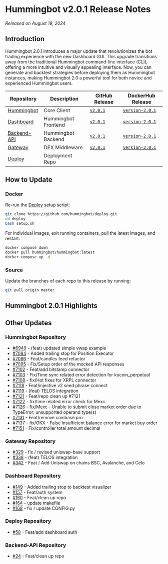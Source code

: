 # Hummingbot v2.0.1 Release Notes

*Released on August 19, 2024*

## Introduction

Hummingbot 2.0.1 introduces a major update that revolutionizes the bot trading experience with the new Dashboard GUI. This upgrade transitions away from the traditional Hummingbot command-line interface (CLI), offering a more intuitive and visually appealing interface. Now, you can generate and backtest strategies before deploying them as Hummingbot instances, making Hummingbot 2.0 a powerful tool for both novice and experienced Hummingbot users.

| Repository | Description | GitHub Release | DockerHub Release |
|------------|-------------|----------------|-------------------|
| [Hummingbot](https://github.com/hummingbot/hummingbot) | Core Client | [`v2.0.1`](https://github.com/hummingbot/hummingbot/releases/tag/v2.0.1) | [`version-2.0.1`](https://hub.docker.com/r/hummingbot/hummingbot/tags?name=version-2.0.1) |
| [Dashboard](https://github.com/hummingbot/dashboard) | Hummingbot Frontend  | [`v2.0.1`](https://github.com/hummingbot/dashboard/releases/tag/v2.0.1) | [`version-2.0.1`](https://hub.docker.com/r/hummingbot/dashboard/tags?name=version-2.0.1) |
| [Backend-API](https://github.com/hummingbot/backend-api) | Hummingbot Backend | [`v2.0.1`](https://github.com/hummingbot/backend-api/releases/tag/v2.0.1) | [`version-2.0.1`](https://hub.docker.com/r/hummingbot/backend-api/tags?name=version-2.0.1) |
| [Gateway](https://github.com/hummingbot/gateway) | DEX Middleware | [`v2.0.1`](https://github.com/hummingbot/gateway/releases/tag/v2.0.1) | [`version-2.0.1`](https://hub.docker.com/r/hummingbot/gateway/tags?name=version-2.0.1) |
| [Deploy](https://github.com/hummingbot/deploy) | Deployment Repo |

## How to Update

### Docker

Re-run the [Deploy](https://github.com/hummingbot/deploy) setup script:
```bash
git clone https://github.com/hummingbot/deploy.git
cd deploy
bash setup.sh
```

For individual images, exit running containers, pull the latest images, and restart:
```bash
docker compose down
docker pull hummingbot/hummingbot:latest
docker compose up -d
```

### Source

Update the branches of each repo to this release by running:
```bash
git pull origin master
```

## Hummingbot 2.0.1 Highlights


## Other Updates

### Hummingbot Repository
- [#6949](https://github.com/hummingbot/hummingbot/pull/6949) - (feat) updated simple vwap example
- [#7084](https://github.com/hummingbot/hummingbot/pull/7084) - Added trailing stop for Position Executor
- [#7086](https://github.com/hummingbot/hummingbot/pull/7086) - Feat/candles feed refactor
- [#7095](https://github.com/hummingbot/hummingbot/pull/7095) - Fix/Setup order of the mocked API responses
- [#7102](https://github.com/hummingbot/hummingbot/pull/7102) - Feat/add bitstamp connector
- [#7103](https://github.com/hummingbot/hummingbot/pull/7103) - Fix/Time sync related error detection for kucoin_perpetual
- [#7108](https://github.com/hummingbot/hummingbot/pull/7108) - fix/Hot fixes for XRPL connector
- [#7118](https://github.com/hummingbot/hummingbot/pull/7118) - Feat/injective v2 seed phrase connect
- [#7119](https://github.com/hummingbot/hummingbot/pull/7119) - (feat) TELOS integration
- [#7121](https://github.com/hummingbot/hummingbot/pull/7121) - Feat/repo clean up #7121
- [#7122](https://github.com/hummingbot/hummingbot/pull/7122) - fix/time related error check for Mexc 
- [#7126](https://github.com/hummingbot/hummingbot/pull/7126) - fix/Mexc - Unable to submit close market order due to TypeError: unsupported operand type(s)
- [#7131](https://github.com/hummingbot/hummingbot/pull/7131) - Feat/remove coinbase pro
- [#7137](https://github.com/hummingbot/hummingbot/pull/7137) - fix/OKX - False insufficient balance error for market buy order
- [#7151](https://github.com/hummingbot/hummingbot/pull/7151) - Fix/controller total amount decimal

### Gateway Repository
- [#329](https://github.com/hummingbot/gateway/pull/329) - fix / revised uniswap-base support 
- [#338](https://github.com/hummingbot/gateway/pull/338) - (feat) TELOS integration
- [#342](https://github.com/hummingbot/gateway/pull/342) - Feat / Add Uniswap on chains BSC, Avalanche, and Celo

### Dashboard Repository
- [#149](https://github.com/hummingbot/dashboard/pull/149) - Added trailing stop to backtest visualizer
- [#157](https://github.com/hummingbot/dashboard/pull/157) - Feat/auth system
- [#160](https://github.com/hummingbot/dashboard/pull/160) - Feat/clean up repo
- [#164](https://github.com/hummingbot/dashboard/pull/164) - update makefile
- [#168](https://github.com/hummingbot/dashboard/pull/168) - fix / update CONFIG.py

### Deploy Repository
- [#58](https://github.com/hummingbot/deploy/pull/58) - Feat/add dashboard auth 

### Backend-API Repository
- [#24](https://github.com/hummingbot/backend-api/pull/24) - Feat/clean up repo

